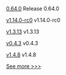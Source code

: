
[0.64.0](https://github.com/hyperledger/aries-vcx/releases/tag/0.64.0) Release 0.64.0

[v1.14.0-rc0](https://github.com/hyperledger/indy-plenum/releases/tag/v1.14.0-rc0) v1.14.0-rc0

[v1.3.13](https://github.com/hyperledger/firefly-evmconnect/releases/tag/v1.3.13) v1.3.13

[v0.4.3](https://github.com/hyperledger/indy-vdr/releases/tag/v0.4.3) v0.4.3

[v1.4.8](https://github.com/hyperledger/firefly-common/releases/tag/v1.4.8) v1.4.8


[See more >>>](https://start-here.hyperledger.org/releases)
